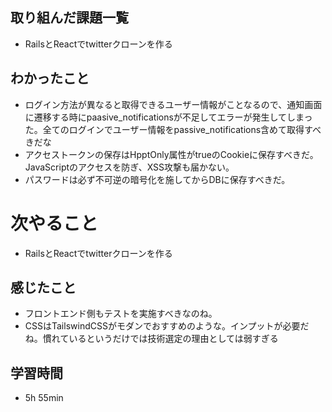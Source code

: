 ## 取り組んだ課題一覧
- RailsとReactでtwitterクローンを作る
## わかったこと
- ログイン方法が異なると取得できるユーザー情報がことなるので、通知画面に遷移する時にpaasive_notificationsが不足してエラーが発生してしまった。全てのログインでユーザー情報をpassive_notifications含めて取得すべきだな
- アクセストークンの保存はHpptOnly属性がtrueのCookieに保存すべきだ。JavaScriptのアクセスを防ぎ、XSS攻撃も届かない。
- パスワードは必ず不可逆の暗号化を施してからDBに保存すべきだ。
# 次やること
- RailsとReactでtwitterクローンを作る
## 感じたこと
- フロントエンド側もテストを実施すべきなのね。
- CSSはTailswindCSSがモダンでおすすめのような。インプットが必要だね。慣れているというだけでは技術選定の理由としては弱すぎる
## 学習時間
- 5h 55min
